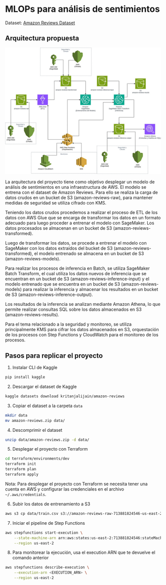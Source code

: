 # MLOPs para análisis de sentimientos

Dataset: [Amazon Reviews Dataset](https://www.kaggle.com/datasets/kritanjalijain/amazon-reviews)


## Arquitectura propuesta

![Arquitectura](./docs/architecture.jpg)

La arquitectura del proyecto tiene como objetivo desplegar un modelo de análisis de sentimientos en una infraestructura de AWS. El modelo se entrena con el dataset de Amazon Reviews.
Para ello se realiza la carga de datos crudos en un bucket de S3 (amazon-reviews-raw), para mantener medidas de seguridad se utiliza cifrado con KMS. 

Teniendo los datos crudos procedemos a realizar el proceso de ETL de los datos con AWS Glue que se encarga de transformar los datos en un formato adecuado para luego proceder a entrenar el modelo con SageMaker. Los datos procesados se almacenan en un bucket de S3 (amazon-reviews-transformed).

Luego de transformar los datos, se procede a entrenar el modelo con SageMaker con los datos extraídos del bucket de S3 (amazon-reviews-transformed), el modelo entrenado se almacena en un bucket de S3 (amazon-reviews-models).

Para realizar los procesos de inferencia en Batch, se utiliza SageMaker Batch Transform, el cual utiliza los datos nuevos de inferencia que se encuentran en un bucket de S3 (amazon-reviews-inference-input) y el modelo entrenado que se encuentra en un bucket de S3 (amazon-reviews-models) para realizar la inferencia y almacenar los resultados en un bucket de S3 (amazon-reviews-inference-output).

Los resultados de la inferencia se analizan mediante Amazon Athena, lo que permite realizar consultas SQL sobre los datos almacenados en S3 (amazon-reviews-results).

Para el tema relacionado a la seguridad y monitoreo, se utiliza principalmente KMS para cifrar los datos almacenados en S3, orquestación de los procesos con Step Functions y CloudWatch para el monitoreo de los procesos.



## Pasos para replicar el proyecto

1. Instalar CLI de Kaggle
```bash
pip install kaggle
```

2. Descargar el dataset de Kaggle
```bash
kaggle datasets download kritanjalijain/amazon-reviews
```

3. Copiar el dataset a la carpeta `data`
```bash
mkdir data
mv amazon-reviews.zip data/
```

4. Descomprimir el dataset
```bash
unzip data/amazon-reviews.zip -d data/
```

5. Desplegar el proyecto con Terraform
```bash
cd terraform/environments/dev
terraform init
terraform plan
terraform apply
```

Nota: Para desplegar el proyecto con Terraform se necesita tener una cuenta en AWS y configurar las credenciales en el archivo `~/.aws/credentials`.

6. Subir los datos de entrenamiento a S3
```bash
aws s3 cp data/train.csv s3://amazon-reviews-raw-713881824546-us-east-2/train.csv
```

7. Iniciar el pipeline de Step Functions
```bash
aws stepfunctions start-execution \
    --state-machine-arn arn:aws:states:us-east-2:713881824546:stateMachine:amazon-reviews-pipeline \
    --region us-east-2
```

8. Para monitorear la ejecución, usa el execution ARN que te devuelve el comando anterior
```bash
aws stepfunctions describe-execution \
    --execution-arn <EXECUTION_ARN> \
    --region us-east-2
```